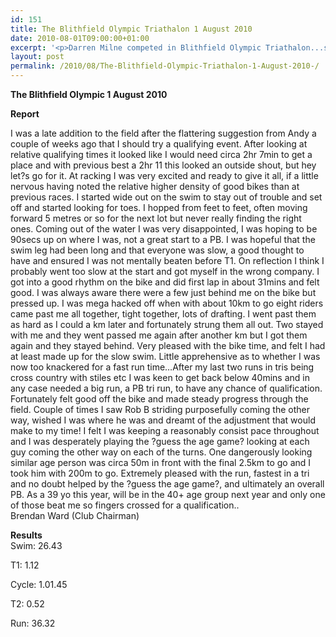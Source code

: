 ```yaml
---
id: 151
title: The Blithfield Olympic Triathalon 1 August 2010
date: 2010-08-01T09:00:00+01:00
excerpt: '<p>Darren Milne competed in Blithfield Olympic Triathalon...see the links for report &amp; result, Brendan Ward (Club Chairman) Blithfield Olympic Triathalon 1st Aug 2010 Report Results</p>'
layout: post
permalink: /2010/08/The-Blithfield-Olympic-Triathalon-1-August-2010-/
---
```

**The Blithfield Olympic 1 August 2010** </p> 

**Report**

I was a late addition to the field after the flattering suggestion from Andy a couple of weeks ago that I should try a qualifying event. After looking at relative qualifying times it looked like I would need circa 2hr 7min to get a place and with previous best a 2hr 11 this looked an outside shout, but hey let?s go for it. At racking I was very excited and ready to give it all, if a little nervous having noted the relative higher density of good bikes than at previous races. I started wide out on the swim to stay out of trouble and set off and started looking for toes. I hopped from feet to feet, often moving forward 5 metres or so for the next lot but never really finding the right ones. Coming out of the water I was very disappointed, I was hoping to be 90secs up on where I was, not a great start to a PB. I was hopeful that the swim leg had been long and that everyone was slow, a good thought to have and ensured I was not mentally beaten before T1. On reflection I think I probably went too slow at the start and got myself in the wrong company. I got into a good rhythm on the bike and did first lap in about 31mins and felt good. I was always aware there were a few just behind me on the bike but pressed up. I was mega hacked off when with about 10km to go eight riders came past me all together, tight together, lots of drafting. I went past them as hard as I could a km later and fortunately strung them all out. Two stayed with me and they went passed me again after another km but I got them again and they stayed behind. Very pleased with the bike time, and felt I had at least made up for the slow swim. Little apprehensive as to whether I was now too knackered for a fast run time&#8230;After my last two runs in tris being cross country with stiles etc I was keen to get back below 40mins and in any case needed a big run, a PB tri run, to have any chance of qualification. Fortunately felt good off the bike and made steady progress through the field. Couple of times I saw Rob B striding purposefully coming the other way, wished I was where he was and dreamt of the adjustment that would make to my time! I felt I was keeping a reasonably consist pace throughout and I was desperately playing the ?guess the age game? looking at each guy coming the other way on each of the turns. One dangerously looking similar age person was circa 50m in front with the final 2.5km to go and I took him with 200m to go. Extremely pleased with the run, fastest in a tri and no doubt helped by the ?guess the age game?, and ultimately an overall PB. As a 39 yo this year, will be in the 40+ age group next year and only one of those beat me so fingers crossed for a qualification..  
Brendan Ward (Club Chairman)

<a name="Results"></a>**Results**  
Swim: 26.43

T1: 1.12

Cycle: 1.01.45

T2: 0.52

Run: 36.32

<map name="100109w.jpg">
  <area shape="RECT" coords="677,27,696,48" alt="Race Winner" />
  
  <area shape="RECT" coords="379,28,393,45" alt="Sarah Greef" />
  
  <area shape="RECT" coords="354,28,368,46" alt="Rachel Vines" />
  
  <area shape="RECT" coords="303,28,318,46" alt="Anna Maughan" />
  
  <area shape="RECT" coords="206,28,220,46" alt="Dawn Addinall" />
  
  <area shape="RECT" coords="86,28,103,46" alt="Alex Evans" />
</map>

<map name="100109m.jpg">
  <area shape="RECT" coords="63,31,76,45" alt="Clive Scott" />
  
  <area shape="RECT" coords="112,32,121,44" alt="Paul Davies" />
  
  <area shape="RECT" coords="118,32,129,43" alt="Paul Stonuary" />
  
  <area shape="RECT" coords="223,29,236,47" alt="James Gibbs" />
  
  <area shape="RECT" coords="255,29,264,42" alt="David Smeath" />
  
  <area shape="RECT" coords="263,28,272,43" alt="Chris Hale" />
  
  <area shape="RECT" coords="275,31,288,45" alt="Rob Shute" />
  
  <area shape="RECT" coords="308,31,321,45" alt="Billy Bradshaw" />
  
  <area shape="RECT" coords="582,29,594,46" alt="Will Ferguson" />
  
  <area shape="RECT" coords="680,30,694,45" alt="Race Winner" />
</map>
